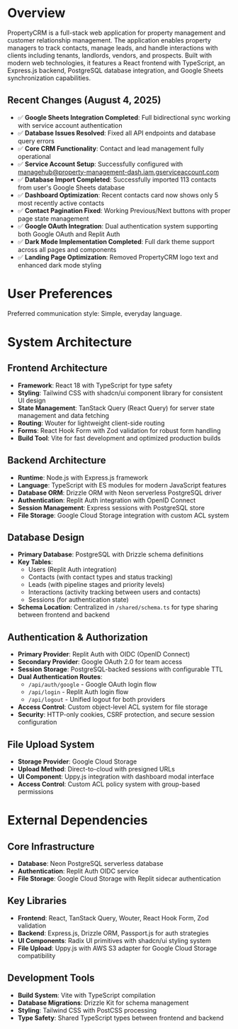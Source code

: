 # Overview

PropertyCRM is a full-stack web application for property management and customer relationship management. The application enables property managers to track contacts, manage leads, and handle interactions with clients including tenants, landlords, vendors, and prospects. Built with modern web technologies, it features a React frontend with TypeScript, an Express.js backend, PostgreSQL database integration, and Google Sheets synchronization capabilities.

## Recent Changes (August 4, 2025)
- ✅ **Google Sheets Integration Completed**: Full bidirectional sync working with service account authentication
- ✅ **Database Issues Resolved**: Fixed all API endpoints and database query errors
- ✅ **Core CRM Functionality**: Contact and lead management fully operational
- ✅ **Service Account Setup**: Successfully configured with managehub@property-management-dash.iam.gserviceaccount.com
- ✅ **Database Import Completed**: Successfully imported 113 contacts from user's Google Sheets database
- ✅ **Dashboard Optimization**: Recent contacts card now shows only 5 most recently active contacts
- ✅ **Contact Pagination Fixed**: Working Previous/Next buttons with proper page state management
- ✅ **Google OAuth Integration**: Dual authentication system supporting both Google OAuth and Replit Auth
- ✅ **Dark Mode Implementation Completed**: Full dark theme support across all pages and components
- ✅ **Landing Page Optimization**: Removed PropertyCRM logo text and enhanced dark mode styling

# User Preferences

Preferred communication style: Simple, everyday language.

# System Architecture

## Frontend Architecture
- **Framework**: React 18 with TypeScript for type safety
- **Styling**: Tailwind CSS with shadcn/ui component library for consistent UI design
- **State Management**: TanStack Query (React Query) for server state management and data fetching
- **Routing**: Wouter for lightweight client-side routing
- **Forms**: React Hook Form with Zod validation for robust form handling
- **Build Tool**: Vite for fast development and optimized production builds

## Backend Architecture
- **Runtime**: Node.js with Express.js framework
- **Language**: TypeScript with ES modules for modern JavaScript features
- **Database ORM**: Drizzle ORM with Neon serverless PostgreSQL driver
- **Authentication**: Replit Auth integration with OpenID Connect
- **Session Management**: Express sessions with PostgreSQL store
- **File Storage**: Google Cloud Storage integration with custom ACL system

## Database Design
- **Primary Database**: PostgreSQL with Drizzle schema definitions
- **Key Tables**: 
  - Users (Replit Auth integration)
  - Contacts (with contact types and status tracking)
  - Leads (with pipeline stages and priority levels)
  - Interactions (activity tracking between users and contacts)
  - Sessions (for authentication state)
- **Schema Location**: Centralized in `/shared/schema.ts` for type sharing between frontend and backend

## Authentication & Authorization
- **Primary Provider**: Replit Auth with OIDC (OpenID Connect)
- **Secondary Provider**: Google OAuth 2.0 for team access
- **Session Storage**: PostgreSQL-backed sessions with configurable TTL
- **Dual Authentication Routes**:
  - `/api/auth/google` - Google OAuth login flow
  - `/api/login` - Replit Auth login flow
  - `/api/logout` - Unified logout for both providers
- **Access Control**: Custom object-level ACL system for file storage
- **Security**: HTTP-only cookies, CSRF protection, and secure session configuration

## File Upload System
- **Storage Provider**: Google Cloud Storage
- **Upload Method**: Direct-to-cloud with presigned URLs
- **UI Component**: Uppy.js integration with dashboard modal interface
- **Access Control**: Custom ACL policy system with group-based permissions

# External Dependencies

## Core Infrastructure
- **Database**: Neon PostgreSQL serverless database
- **Authentication**: Replit Auth OIDC service
- **File Storage**: Google Cloud Storage with Replit sidecar authentication

## Key Libraries
- **Frontend**: React, TanStack Query, Wouter, React Hook Form, Zod validation
- **Backend**: Express.js, Drizzle ORM, Passport.js for auth strategies
- **UI Components**: Radix UI primitives with shadcn/ui styling system
- **File Upload**: Uppy.js with AWS S3 adapter for Google Cloud Storage compatibility

## Development Tools
- **Build System**: Vite with TypeScript compilation
- **Database Migrations**: Drizzle Kit for schema management
- **Styling**: Tailwind CSS with PostCSS processing
- **Type Safety**: Shared TypeScript types between frontend and backend